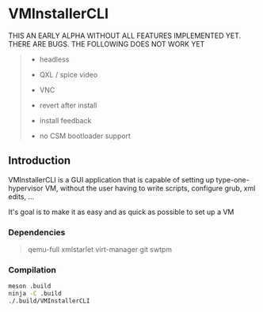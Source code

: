 # VMInstallerCLI

THIS AN EARLY ALPHA WITHOUT ALL FEATURES IMPLEMENTED YET. THERE ARE BUGS. THE FOLLOWING DOES NOT WORK YET

> - headless
>
> - QXL / spice video
>
> - VNC
>
> - revert after install
>
> - install feedback
>
> - no CSM bootloader support

## Introduction

VMInstallerCLI is a GUI application that is capable of setting up type-one-hypervisor VM, without the user having to write scripts, configure grub, xml edits, ...

It's goal is to make it as easy and as quick as possible to set up a VM

### Dependencies

> qemu-full xmlstarlet virt-manager git swtpm

### Compilation

```bash
meson .build
ninja -C .build
./.build/VMInstallerCLI
```
